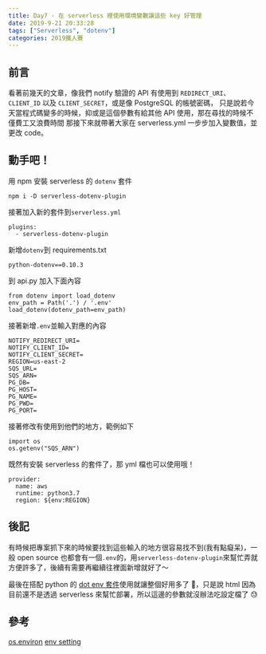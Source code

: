 ```yaml
---
title: Day7 - 在 serverless 裡使用環境變數讓這些 key 好管理
date: 2019-9-21 20:33:28
tags: ["Serverless", "dotenv"]
categories: 2019鐵人賽
---
```


## 前言

看著前幾天的文章，像我們 notify 驗證的 API 有使用到 `REDIRECT_URI`、`CLIENT_ID` 以及 `CLIENT_SECRET`，或是像 PostgreSQL 的帳號密碼，
只是說若今天當程式碼變多的時候，抑或是這個參數有給其他 API 使用，那在尋找的時候不僅費工又浪費時間
那接下來就帶著大家在 serverless.yml 一步步加入變數值，並更改 code。

## 動手吧！

用 npm 安裝 serverless 的 `dotenv` 套件

```
npm i -D serverless-dotenv-plugin
```

接著加入新的套件到`serverless.yml`

```
plugins:
  - serverless-dotenv-plugin
```

新增`dotenv`到 requirements.txt

```
python-dotenv==0.10.3
```

到 api.py 加入下面內容

```
from dotenv import load_dotenv
env_path = Path('.') / '.env'
load_dotenv(dotenv_path=env_path)
```

接著新增`.env`並輸入對應的內容

```
NOTIFY_REDIRECT_URI=
NOTIFY_CLIENT_ID=
NOTIFY_CLIENT_SECRET=
REGION=us-east-2
SQS_URL=
SQS_ARN=
PG_DB=
PG_HOST=
PG_NAME=
PG_PWD=
PG_PORT=
```

接著修改有使用到他們的地方，範例如下

```
import os
os.getenv("SQS_ARN")
```

既然有安裝 serverless 的套件了，那 yml 檔也可以使用哦！

```
provider:
  name: aws
  runtime: python3.7
  region: ${env:REGION}
```

## 後記

有時候把專案抓下來的時候要找到這些輸入的地方很容易找不到(我有點癡呆)，一般 open source 也都會有一個`.env`的，用`serverless-dotenv-plugin`來幫忙弄就方便許多了，後續有需要再繼續往裡面新增就好了～

最後在搭配 python 的 [dot env 套件](https://serverless.com/plugins/serverless-dotenv-plugin/)使用就讓整個好用多了 🤣，只是說 html 因為目前還不是透過 serverless 來幫忙部署，所以這邊的參數就沒辦法吃設定檔了 😓

## 參考

[os.environ](https://stackoverflow.com/questions/4906977/how-to-access-environment-variable-values)
[env setting](https://serverless.com/framework/docs/providers/aws/guide/variables/)
